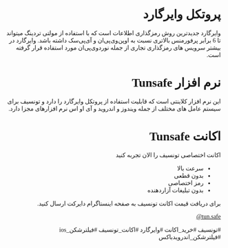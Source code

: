 <div markdown="1" dir="rtl" style="font-family: tahoma;">

# پروتکل وایرگارد
 وایرگارد جدیدترین روش رمزگذاری اطلاعات است که با استفاده از مولتی تردینگ میتواند تا 6 برابر پرفورمنس بالاتری نسبت به اوپن‌وی‌پی‌ان و آی‌پی‌سک داشته باشد.
وایرگارد در بیشتر سرویس های رمزگذاری تجاری از جمله نورد‌وی‌پی‌ان مورد استفاده قرار گرفته است.

# نرم افزار Tunsafe
این نرم افزار کلاینتی است که قابلیت استفاده از پروتکل وایرگارد را دارد و تونسیف برای سیستم عامل های مختلف از جمله ویندوز و اندروید و آی او اس نرم افزارهای  مجزا دارد.

# اکانت Tunsafe
اکانت اختصاصی تونسیف را الان تجربه کنید
- سرعت بالا
- بدون قطعی
- رمز اختصاصی
- بدون تبلیغات آزاردهنده

برای دریافت قیمت اکانت تونسیف به صفحه اینستاگرام دایرکت ارسال کنید.

<div markdown="1" dir="ltr" style="font-family: tahoma; text-align: right;">
<a href="https://www.instagram.com/tun.safe/?hl=en">@tun.safe</a>

</div>

#تونسیف
#خرید_اکانت
#وایرگارد
#اکانت_تونسیف
#فیلترشکن_ios
#فیلترشکن_اندرویدباکس


</div>



  
